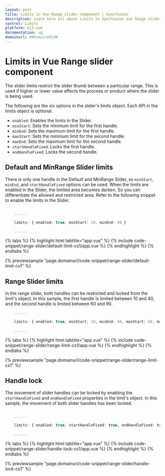 ```yaml
---
layout: post
title: Limits in Vue Range slider component | Syncfusion
description: Learn here all about Limits in Syncfusion Vue Range slider component of Syncfusion Essential JS 2 and more.
control: Limits 
platform: ej2-vue
documentation: ug
domainurl: ##DomainURL##
---
```


# Limits in Vue Range slider component

The slider limits restrict the slider thumb between a particular range. This is used if higher or lower value affects the process or product where the slider is being used.

The following are the six options in the slider's limits object. Each API in the limits object is optional.

* ``enabled``: Enables the limits in the Slider.
* ``minStart``: Sets the minimum limit for the first handle.
* ``minEnd``: Sets the maximum limit for the first handle.
* ``maxStart``: Sets the minimum limit for the second handle.
* ``maxEnd``: Sets the maximum limit for the second handle.
* ``startHandleFixed``: Locks the first handle.
* ``endHandleFixed``: Locks the second handle.

## Default and MinRange Slider limits

There is only one handle in the Default and MinRange Slider, so ``minStart``, ``minEnd``, and ``startHandleFixed`` options can be used. When the limits are enabled in the Slider, the limited area becomes darken. So you can differentiate the allowed and restricted area. Refer to the following snippet to enable the limits in the Slider.

```ts

    ......

    limits: { enabled: true, minStart: 10, minEnd: 40 }

    ......

```

{% tabs %}
{% highlight html tabtitle="app.vue" %}
{% include code-snippet/range-slider/default-limit-cs1/app.vue %}
{% endhighlight %}
{% endtabs %}
        
{% previewsample "page.domainurl/code-snippet/range-slider/default-limit-cs1" %}

## Range Slider limits

In the range slider, both handles can be restricted and locked from the limit's object. In this sample, the first handle is limited between 10 and 40, and the second handle is limited between 60 and 90.

```ts
    ......

    limits: { enabled: true, minStart: 10, minEnd: 40, maxStart: 60, maxEnd: 90 }

    ......

```

{% tabs %}
{% highlight html tabtitle="app.vue" %}
{% include code-snippet/range-slider/range-limit-cs1/app.vue %}
{% endhighlight %}
{% endtabs %}
        
{% previewsample "page.domainurl/code-snippet/range-slider/range-limit-cs1" %}

## Handle lock

The movement of slider handles can be locked by enabling the ``startHandleFixed`` and ``endHandleFixed`` properties in the limit's object.
In this sample, the movement of both slider handles has been locked.

```ts

    ......

    limits: { enabled: true, startHandleFixed: true, endHandleFixed: true }

    ......

```

{% tabs %}
{% highlight html tabtitle="app.vue" %}
{% include code-snippet/range-slider/handle-lock-cs1/app.vue %}
{% endhighlight %}
{% endtabs %}
        
{% previewsample "page.domainurl/code-snippet/range-slider/handle-lock-cs1" %}
